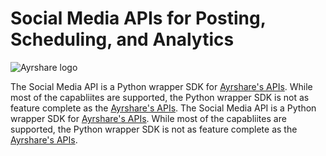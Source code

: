 # Social Media APIs for Posting, Scheduling, and Analytics

![Ayrshare logo](https://www.ayrshare.com/wp-content/uploads/2020/08/ayr-logo-2156-reduced.png)

The Social Media API is a Python wrapper SDK for [Ayrshare's APIs](https://www.ayrshare.com). While most of the capabliites are supported, the Python wrapper SDK is not as feature complete as the [Ayrshare's APIs](https://www.ayrshare.com/docs/introduction).
The Social Media API is a Python wrapper SDK for [Ayrshare's APIs](https://www.ayrshare.com). While most of the capabliites are supported, the Python wrapper SDK is not as feature complete as the [Ayrshare's APIs](https://www.ayrshare.com/docs/introduction).


